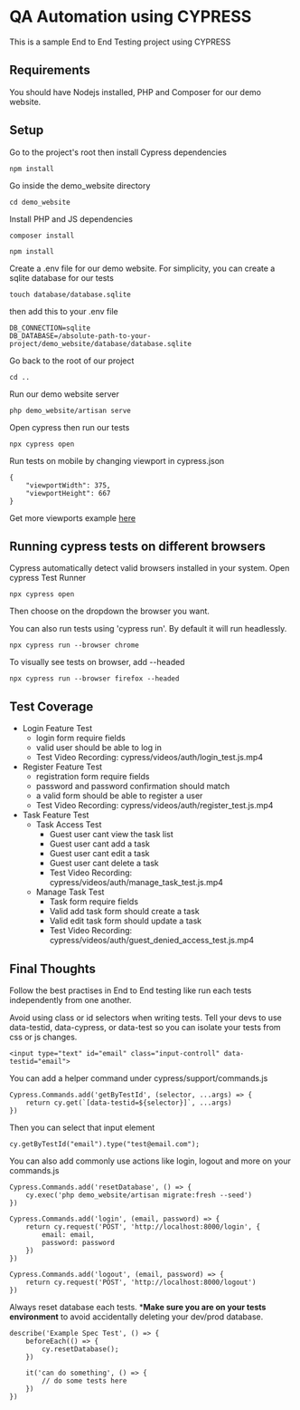 # QA Automation using CYPRESS

This is a sample End to End Testing project using CYPRESS

## Requirements

You should have Nodejs installed, PHP and Composer for our demo website.


## Setup

Go to the project's root then install Cypress dependencies

```
npm install
```

Go inside the demo_website directory

```
cd demo_website
```

Install PHP and JS dependencies

```
composer install
```

``` 
npm install
```

Create a .env file for our demo website. For simplicity, you can create a sqlite database for our tests

```
touch database/database.sqlite
```

then add this to your .env file

```
DB_CONNECTION=sqlite
DB_DATABASE=/absolute-path-to-your-project/demo_website/database/database.sqlite
```

Go back to the root of our project

```
cd ..
```

Run our demo website server

```
php demo_website/artisan serve
```

Open cypress then run our tests

```
npx cypress open
```

Run tests on mobile by changing viewport in cypress.json

```
{
    "viewportWidth": 375,
    "viewportHeight": 667
}
```

Get more viewports example [here](https://docs.cypress.io/api/commands/viewport)

## Running cypress tests on different browsers

Cypress automatically detect valid browsers installed in your system.
Open cypress Test Runner

```
npx cypress open
```

Then choose on the dropdown the browser you want.

You can also run tests using 'cypress run'. By default it will run headlessly. 

```
npx cypress run --browser chrome
```

To visually see tests on browser, add --headed

```
npx cypress run --browser firefox --headed
```

## Test Coverage

- Login Feature Test
    - login form require fields
    - valid user should be able to log in
    - Test Video Recording: cypress/videos/auth/login_test.js.mp4
- Register Feature Test
    - registration form require fields
    - password and password confirmation should match
    - a valid form should be able to register a user
    - Test Video Recording: cypress/videos/auth/register_test.js.mp4
- Task Feature Test
    - Task Access Test
        - Guest user cant view the task list
        - Guest user cant add a task
        - Guest user cant edit a task
        - Guest user cant delete a task
        - Test Video Recording: cypress/videos/auth/manage_task_test.js.mp4
    - Manage Task Test
        - Task form require fields
        - Valid add task form should create a task
        - Valid edit task form should update a task
        - Test Video Recording: cypress/videos/auth/guest_denied_access_test.js.mp4


## Final Thoughts

Follow the best practises in End to End testing like run each tests independently from one another. 

Avoid using class or id selectors when writing tests. Tell your devs to use data-testid, data-cypress, or data-test so you can isolate your tests from css or js changes.

```
<input type="text" id="email" class="input-controll" data-testid="email">
```

You can add a helper command under cypress/support/commands.js

```
Cypress.Commands.add('getByTestId', (selector, ...args) => {
    return cy.get(`[data-testid=${selector}]`, ...args)
})
```

Then you can select that input element

```
cy.getByTestId("email").type("test@email.com");
```

You can also add commonly use actions like login, logout and more on your commands.js

```
Cypress.Commands.add('resetDatabase', () => { 
    cy.exec('php demo_website/artisan migrate:fresh --seed')
})

Cypress.Commands.add('login', (email, password) => { 
    return cy.request('POST', 'http://localhost:8000/login', {
        email: email,
        password: password
    })
})

Cypress.Commands.add('logout', (email, password) => { 
    return cy.request('POST', 'http://localhost:8000/logout')
})
```


Always reset database each tests. 
***Make sure you are on your tests environment** to avoid accidentally deleting your dev/prod database.

```
describe('Example Spec Test', () => {
    beforeEach(() => {
        cy.resetDatabase();
    })

    it('can do something', () => {
        // do some tests here
    })
})
```

